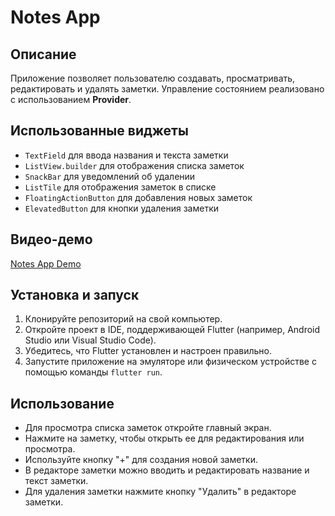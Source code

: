 # Notes App

## Описание
Приложение позволяет пользователю создавать, просматривать, редактировать и удалять заметки. Управление состоянием реализовано с использованием **Provider**.

## Использованные виджеты
- `TextField` для ввода названия и текста заметки
- `ListView.builder` для отображения списка заметок
- `SnackBar` для уведомлений об удалении
- `ListTile` для отображения заметок в списке
- `FloatingActionButton` для добавления новых заметок
- `ElevatedButton` для кнопки удаления заметки

## Видео-демо

[Notes App Demo](demo/demo.webm)

## Установка и запуск

1. Клонируйте репозиторий на свой компьютер.
2. Откройте проект в IDE, поддерживающей Flutter (например, Android Studio или Visual Studio Code).
3. Убедитесь, что Flutter установлен и настроен правильно.
4. Запустите приложение на эмуляторе или физическом устройстве с помощью команды `flutter run`.

## Использование

- Для просмотра списка заметок откройте главный экран.
- Нажмите на заметку, чтобы открыть ее для редактирования или просмотра.
- Используйте кнопку "+" для создания новой заметки.
- В редакторе заметки можно вводить и редактировать название и текст заметки.
- Для удаления заметки нажмите кнопку "Удалить" в редакторе заметки.
